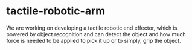 # tactile-robotic-arm
We are working on developing a tactile robotic end effector, which is powered by object recognition and can detect the object and how much force is needed to be applied to pick it up or to simply, grip the object.
